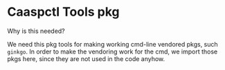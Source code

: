 # Caaspctl Tools pkg

Why is this needed?

We need this pkg tools for making working cmd-line vendored pkgs, such `ginkgo`.
In order to make the vendoring work for the cmd, we import those pkgs here, since they are not used in the code anyhow.
